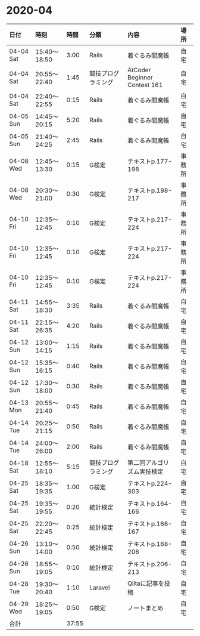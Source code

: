 # 2020-04
|日付|時刻|時間|分類|内容|場所|
|:--|:--|:--|:--|:--|:--|
|04-04 Sat|15:40～18:50|3:00|Rails|着ぐるみ閻魔帳|自宅|
|04-04 Sat|20:55～22:40|1:45|競技プログラミング|AtCoder Beginner Contest 161|自宅|
|04-04 Sat|22:40～22:55|0:15|Rails|着ぐるみ閻魔帳|自宅|
|04-05 Sun|14:45～20:15|5:20|Rails|着ぐるみ閻魔帳|自宅|
|04-05 Sun|21:40～24:25|2:45|Rails|着ぐるみ閻魔帳|自宅|
|04-08 Wed|12:45～13:30|0:15|G検定|テキストp.177-198|事務所|
|04-08 Wed|20:30～21:00|0:30|G検定|テキストp.198-217|事務所|
|04-10 Fri|12:35～12:45|0:10|G検定|テキストp.217-224|事務所|
|04-10 Fri|12:35～12:45|0:10|G検定|テキストp.217-224|事務所|
|04-10 Fri|12:35～12:45|0:10|G検定|テキストp.217-224|事務所|
|04-11 Sat|14:55～18:30|3:35|Rails|着ぐるみ閻魔帳|自宅|
|04-11 Sat|22:15～26:35|4:20|Rails|着ぐるみ閻魔帳|自宅|
|04-12 Sun|13:00～14:15|1:15|Rails|着ぐるみ閻魔帳|自宅|
|04-12 Sun|15:35～16:15|0:40|Rails|着ぐるみ閻魔帳|自宅|
|04-12 Sun|17:30～18:00|0:30|Rails|着ぐるみ閻魔帳|自宅|
|04-13 Mon|20:55～21:40|0:45|Rails|着ぐるみ閻魔帳|自宅|
|04-14 Tue|20:25～21:15|0:50|Rails|着ぐるみ閻魔帳|自宅|
|04-14 Tue|24:00～26:00|2:00|Rails|着ぐるみ閻魔帳|自宅|
|04-18 Sat|12:55～18:10|5:15|競技プログラミング|第二回アルゴリズム実技検定|自宅|
|04-25 Sat|18:35～19:35|1:00|G検定|テキストp.224-303|自宅|
|04-25 Sat|19:35～19:55|0:20|統計検定|テキストp.164-166|自宅|
|04-25 Sat|22:20～22:45|0:25|統計検定|テキストp.166-167|自宅|
|04-26 Sun|13:10～14:00|0:50|統計検定|テキストp.168-206|自宅|
|04-26 Sun|18:55～19:05|0:10|統計検定|テキストp.206-213|自宅|
|04-28 Tue|19:30～20:40|1:10|Laravel|Qiitaに記事を投稿|自宅|
|04-29 Wed|18:25～19:05|0:50|G検定|ノートまとめ|自宅|
|合計     ||37:55|||||